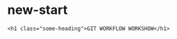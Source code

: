 # new-start<!DOCTYPE html>
<html lang="en">

<head>
    <meta charset="UTF-8">
    <meta name="viewport" content="width=device-width, initial-scale=1.0">
    <link rel="stylesheet" href="style.css">
    <title>Git Workflow Workshop</title>
</head>

<body>

    <h1 class="some-heading">GIT WORKFLOW WORKSHOW</h1>

</body>

</html>

